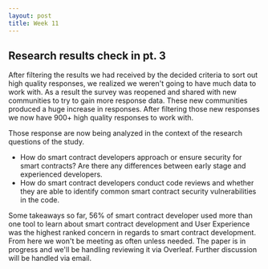 ```yaml
---
layout: post
title: Week 11
---
```


## Research results check in pt. 3 ##

After filtering the results we had received by the decided criteria to sort out high quality responses, we realized we weren't going to have much data to work with. As a result the survey was reopened and shared with new communities to try to gain more response data. These new communities produced a huge increase in responses. After filtering those new responses we now have 900+ high quality responses to work with.

Those response are now being analyzed in the context of the research questions of the study.
* How do smart contract developers approach or ensure security for smart contracts? Are there any differences between early stage and experienced developers.
* How do smart contract developers conduct code reviews and whether they are able to identify common smart contract security vulnerabilities in the code.

Some takeaways so far, 56% of smart contract developer used more than one tool to learn about smart contract development and User Experience was the highest ranked concern in regards to smart contract development. From here we won't be meeting as often unless needed. The paper is in progress and we'll be handling reviewing it via Overleaf. Further discussion will be handled via email.


